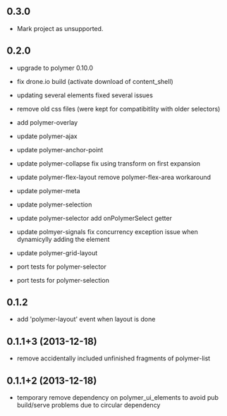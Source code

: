 ## 0.3.0

* Mark project as unsupported.

## 0.2.0

* upgrade to polymer 0.10.0
* fix drone.io build (activate download of content_shell)
* updating several elements fixed several issues 
* remove old css files (were kept for compatibitlity with older selectors)

* add polymer-overlay

* update polymer-ajax
* update polymer-anchor-point
* update polymer-collapse
  fix using transform on first expansion
* update polymer-flex-layout
  remove polymer-flex-area workaround
* update polymer-meta
* update polymer-selection
* update polymer-selector
  add onPolymerSelect getter
* update polmyer-signals
  fix concurrency exception issue when dynamicylly adding the element
* update polymer-grid-layout

* port tests for polymer-selector
* port tests for polymer-selection    
    

## 0.1.2

* add 'polymer-layout' event when layout is done

## 0.1.1+3 (2013-12-18)

* remove accidentally included unfinished fragments of polymer-list

## 0.1.1+2 (2013-12-18)

* temporary remove dependency on polymer_ui_elements to avoid pub build/serve problems due to circular dependency